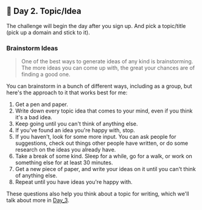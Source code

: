 ## 🔶 Day 2. Topic/Idea

The challenge will begin the day after you sign up.
And pick a topic/title (pick up a domain and stick to it).

### Brainstorm Ideas
> One of the best ways to generate ideas of any kind is brainstorming. The more ideas you can come up with, the great your chances are of finding a good one.

You can brainstorm in a bunch of different ways, including as a group, but here's the approach to it that works best for me:
1. Get a pen and paper.
2. Write down every topic idea that comes to your mind, even if you think it's a bad idea.
3. Keep going until you can't think of anything else.
4. If you've found an idea you're happy with, stop.
5. If you haven't, look for some more input. You can ask people for suggestions, check out things other people have written, or do some research on the ideas you already have.
6. Take a break of some kind. Sleep for a while, go for a walk, or work on something else for at least 30 minutes.
7. Get a new piece of paper, and write your ideas on it until you can't think of anything else.
8. Repeat until you have ideas you're happy with.

These questions also help you think about a topic for writing, which we'll talk about more in [Day_3](https://github.com/codewithshubhi/Technical-Writing-Practice/blob/codewithshubhi-rules/7%20Day%20Writing%20Challenge/Day_3.md).




